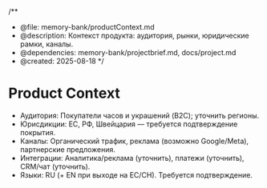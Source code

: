 /**
 * @file: memory-bank/productContext.md
 * @description: Контекст продукта: аудитория, рынки, юридические рамки, каналы.
 * @dependencies: memory-bank/projectbrief.md, docs/project.md
 * @created: 2025-08-18
 */

# Product Context

- Аудитория: Покупатели часов и украшений (B2C); уточнить регионы.
- Юрисдикции: ЕС, РФ, Швейцария — требуется подтверждение покрытия.
- Каналы: Органический трафик, реклама (возможно Google/Meta), партнерские предложения.
- Интеграции: Аналитика/реклама (уточнить), платежи (уточнить), CRM/чат (уточнить).
- Языки: RU (+ EN при выходе на ЕС/CH). Требуется подтверждение.
